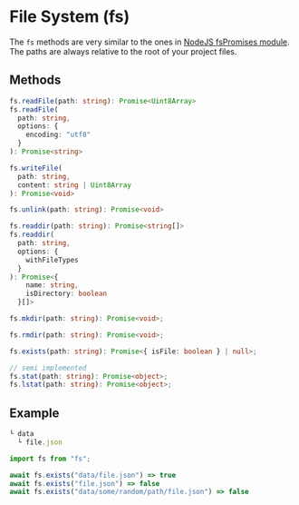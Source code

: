 # File System (fs)

The `fs` methods are very similar to the ones in [NodeJS fsPromises module](https://nodejs.org/api/fs.html). The paths are always relative to the root of your project files.

## Methods

```typescript
fs.readFile(path: string): Promise<Uint8Array>
fs.readFile(
  path: string,
  options: {
    encoding: "utf8"
  }
): Promise<string>

fs.writeFile(
  path: string,
  content: string | Uint8Array
): Promise<void>

fs.unlink(path: string): Promise<void>

fs.readdir(path: string): Promise<string[]>
fs.readdir(
  path: string,
  options: {
    withFileTypes
  }
): Promise<{
    name: string,
    isDirectory: boolean
  }[]>

fs.mkdir(path: string): Promise<void>;

fs.rmdir(path: string): Promise<void>;

fs.exists(path: string): Promise<{ isFile: boolean } | null>;

// semi implemented
fs.stat(path: string): Promise<object>;
fs.lstat(path: string): Promise<object>;
```

## Example

```javascript
└ data
  └ file.json
```

```javascript
import fs from "fs";

await fs.exists("data/file.json") => true
await fs.exists("file.json") => false
await fs.exists("data/some/random/path/file.json") => false
```
